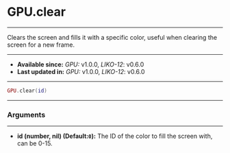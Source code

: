 # GPU.clear
---

Clears the screen and fills it with a specific color, useful when clearing the screen for a new frame.

---

* **Available since:** _GPU:_ v1.0.0, _LIKO-12_: v0.6.0
* **Last updated in:** _GPU:_ v1.0.0, _LIKO-12_: v0.6.0

---

```lua
GPU.clear(id)
```

---
### Arguments
---

* **id (number, nil) (Default:`0`):** The ID of the color to fill the screen with, can be 0-15.

